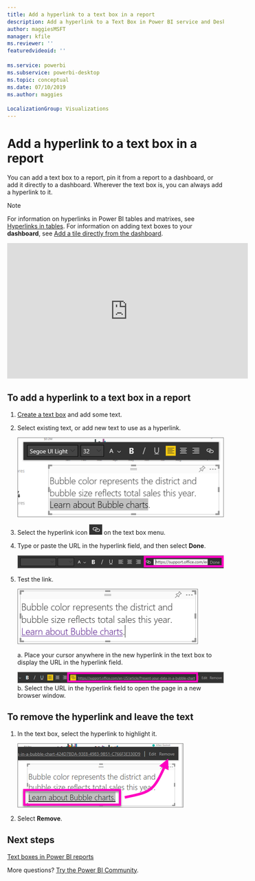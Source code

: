 ```yaml
---
title: Add a hyperlink to a text box in a report
description: Add a hyperlink to a Text Box in Power BI service and Desktop
author: maggiesMSFT
manager: kfile
ms.reviewer: ''
featuredvideoid: ''

ms.service: powerbi
ms.subservice: powerbi-desktop
ms.topic: conceptual
ms.date: 07/10/2019
ms.author: maggies

LocalizationGroup: Visualizations
---
```

# Add a hyperlink to a text box in a report
You can add a text box to a report, pin it from a report to a dashboard, or add it directly to a dashboard. Wherever the text box is, you can always add a hyperlink to it.  

> [!NOTE]
> For information on hyperlinks in Power BI tables and matrixes, see [Hyperlinks in tables](power-bi-hyperlinks-in-tables.md). For information on adding text boxes to your **dashboard**, see [Add a tile directly from the dashboard](service-dashboard-add-widget.md). 
> 
> 

<iframe width="560" height="315" src="https://www.youtube.com/embed/_3q6VEBhGew#t=0m55s" frameborder="0" allowfullscreen></iframe>

## To add a hyperlink to a text box in a report
1. [Create a text box](power-bi-reports-add-text-and-shapes.md) and add some text. 
2. Select existing text, or add new text to use as a hyperlink.
   
   ![Select text in the text box](media/service-add-hyperlink-to-text-box/power-bi-hyperlink-new.png)
3. Select the hyperlink icon ![Hyperlink icon](media/service-add-hyperlink-to-text-box/power-bi-hyperlink-icon.png) on the text box menu.
4. Type or paste the URL in the hyperlink field, and then select **Done**.
   
   ![Type or paste the URL in the hyperlink field](media/service-add-hyperlink-to-text-box/power-bi-add-link.png)
5. Test the link.  
   
   ![Test the link](media/service-add-hyperlink-to-text-box/power-bi-test-link.png)
   
   a. Place your cursor anywhere in the new hyperlink in the text box to display the URL in the hyperlink field.  
     
      ![Place your cursor anywhere in the highlighted text](media/service-add-hyperlink-to-text-box/power-bi-hyperlink-edit.png)
   b. Select the URL in the hyperlink field to open the page in a new browser window.

## To remove the hyperlink and leave the text
1. In the text box, select the hyperlink to highlight it.
   
     ![Remove the hyperlink](media/service-add-hyperlink-to-text-box/power-bi-hyperlink-remove.png)
2. Select **Remove**. 

## Next steps
[Text boxes in Power BI reports](power-bi-reports-add-text-and-shapes.md)

More questions? [Try the Power BI Community](http://community.powerbi.com/).

